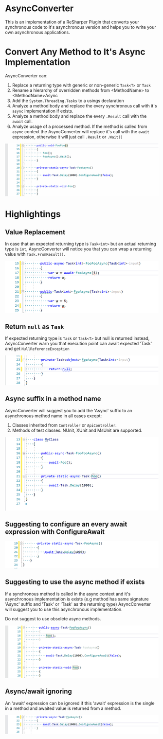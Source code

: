 # AsyncConverter
This is an implementation of a ReSharper Plugin that converts your synchronous code to it's asynchronous version and helps you to write your own asynchronous applications.

# Convert Any Method to It's Async Implementation
AsyncConverter can:
1. Replace a returning type with generic or non-generic `Task<T>` or `Task` 
2. Rename a hierarchy of overridden methods from &lt;MethodName&gt; to &lt;MethodName&gt;Async
3. Add the `System.Threading.Tasks` to a usings declaration
4. Analyze a method body and replace the every synchronous call with it's `async` implementation if exists.
5. Analyze a method body and replace the every `.Result` call with the `await` call.
6. Analyze usage of a processed method. If the method is called from `async` context the AsyncConverter will replace it's call with the `await` expression, otherwise it will just call `.Result` or `.Wait()`

![Replacing Value](ReadMe/MathodToAsyncConverter.gif)

# Highlightings
## Value Replacement
In case that an expected returning type is `Task<int>` but an actual returning type is `int`, AsyncConverter will notice you that you can wrap a returning value with `Task.FromResult()`.

![Replacing Value](ReadMe/ReplacingValue.gif)

## Return `null` as `Task` 
If expected returning type is `Task` or `Task<T>` but null is returned instead, AsyncConverter warn you that execution point can await expected 'Task' and get `NullReferenceException`

![Return Null As Task](ReadMe/ReturnNullAsTask.gif)

## Async suffix in a method name
AsyncConverter will suggest you to add the 'Async' suffix to an asynchronous method name in all cases except:
1. Classes inherited from `Controller` or `ApiController`. 
2. Methods of test classes. NUnit, XUnit and MsUnit are supported.

![Suggesting method name with Async suffix](ReadMe/Naming.gif)

## Suggesting to configure an every await expression with ConfigureAwait

![Suggesting ConfigureAwait](ReadMe/ConfigureAwait.gif)

## Suggesting to use the async method if exists
If a synchronous method is called in the async context and it's asynchronous implementation is exists (e.g method has same signature 'Async' suffix and 'Task' or 'Task<T>' as the returning type) AsyncConverter will suggest you to use this asynchronous implementation.

Do not suggest to use obsolete async methods.

![Suggesting method name with Async suffix](ReadMe/CanBeUseAsyncMethod.gif)

## Async/await ignoring
An 'await' expression can be ignored if this 'await' expression is the single in a method and awaited value is returned from a method.

![Suggesting method name with Async suffix](ReadMe/AsyncAwaitMayBeElided.gif)


